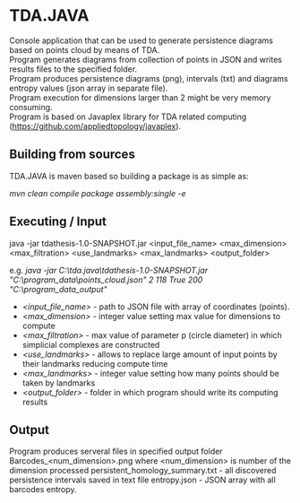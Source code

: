 # TDA.JAVA
Console application that can be used to generate persistence diagrams based on points cloud by means of TDA.  
Program generates diagrams from collection of points in JSON and writes results files to the specified folder.  
Program produces persistence diagrams (png), intervals (txt) and diagrams entropy values (json array in separate file).   
Program execution for dimensions larger than 2 might be very memory consuming.   
Program is based on Javaplex library for TDA related computing (https://github.com/appliedtopology/javaplex).  

## Building from sources
TDA.JAVA is maven based so building a package is as simple as:

*mvn clean compile package assembly:single -e*

## Executing / Input

java -jar tdathesis-1.0-SNAPSHOT.jar  <input_file_name> <max_dimension> <max_filtration> <use_landmarks> <max_landmarks> <output_folder>

e.g. *java -jar C:\tda.java\tdathesis-1.0-SNAPSHOT.jar  "C:\program_data\points_cloud.json" 2 118 True 200 "C:\program_data_output"*

* *<input_file_name>* - path to JSON file with array of coordinates (points).
* *<max_dimension>* - integer value setting max value for dimensions to compute
* *<max_filtration>* - max value of parameter p (circle diameter) in which simplicial complexes are constructed
* *<use_landmarks>* - allows to replace large amount of input points by their landmarks reducing compute time
* *<max_landmarks>* - integer value setting how many points should be taken by landmarks
* *<output_folder>* - folder in which program should write its computing results

## Output
Program produces serveral files in specified output folder
Barcodes_<num_dimension>.png where <num_dimension> is number of the dimension processed
persistent_homology_summary.txt - all discovered persistence intervals saved in text file
entropy.json - JSON array with all barcodes entropy. 

